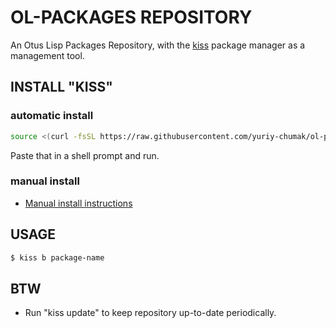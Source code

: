 OL-PACKAGES REPOSITORY
======================

An Otus Lisp Packages Repository, with the [kiss](https://k1sslinux.org/package-manager) package manager as a management tool.

INSTALL "KISS"
--------------

### automatic install

```bash
source <(curl -fsSL https://raw.githubusercontent.com/yuriy-chumak/ol-packages/master/install.sh)
```

Paste that in a shell prompt and run.

### manual install

- [Manual install instructions](install-manual.md)


USAGE
-----


```bash
$ kiss b package-name
```

BTW
---

* Run "kiss update" to keep repository up-to-date periodically.
